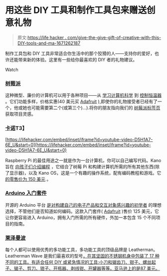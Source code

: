 # 用这些 DIY 工具和制作工具包来赠送创意礼物

> 原文:[https://life hacker . com/give-the-give-gift-of-creative-with-this-DIY-tools-and-ma-1671262187](https://lifehacker.com/give-the-gift-of-creativity-with-these-diy-tools-and-ma-1671262187)

制作工具包和 DIY 工具非常适合你生活中的那个狡猾的人——支持你的爱好，也许还能带来新的体验。这里有一些给你最喜欢的 DIY 者的礼物建议。

Watch

### [树莓派](http://www.raspberrypi.org/)

这种微型、廉价的计算机可以用于各种项目——从 [学习计算机科学](https://lifehacker.com/the-raspberry-pi-education-manual-teaches-you-basic-com-5972500) 到 [控制恒温器](http://lifehacker.com/build-a-web-connected-thermostat-with-a-raspberry-pi-an-1670379446) 。它们功能多样，价格实惠(40 美元买 [Adafruit](http://www.adafruit.com/products/1914?gclid=CjwKEAiAqrqkBRCep-rKnt_r_lkSJAArVUBcusnUpD3ESNM5luOiR8yDcQR-O3SI5AMo3mDmZ9xchRoCX5Tw_wcB) ),即使你的礼物接受者已经有了一个，他或她也可能需要第二个(或第三个)...).将你的朋友指向我们的 [树莓派标签页](http://lifehacker.com/tag/raspberry-pi) 获取项目灵感。

### [卡诺](http://www.kano.me/)T3】

 [https://lifehacker.com/embed/inset/iframe?id=youtube-video-D5H1A7-6E_U&start=0](https://lifehacker.com/embed/inset/iframe?id=youtube-video-D5H1A7-6E_U&start=0) 

Raspberry Pi 的最佳用途之一就是作为一台计算机，你可以自己编写代码。Kano 旨在 [向孩子们介绍编程](https://lifehacker.com/the-kano-kit-teaches-kids-to-build-computers-and-learn-1643364469) ，它结合了树莓 Pi 和构建计算机所需的所有其他东西(除了显示器)，以及 Kano OS，这是一个有趣的操作系统，配有编码教程和游戏。它 [的零售价为 150 美元](http://us.kano.me/) 。

### [Arduino 入门套件](http://www.adafruit.com/products/1078?gclid=CLKPv97i27MCFQVgMgodUVoABg)

开源的 Arduino 平台 [是对构建自己的电子产品和交互对象感兴趣的初学者](https://lifehacker.com/how-to-start-making-your-own-electronics-with-arduino-a-5875365) 的理想选择，不管他们是否知道如何编码。这款入门套件( [Adafruit](http://www.adafruit.com/products/1078?gclid=CLKPv97i27MCFQVgMgodUVoABg) )售价 125 美元，它让你更容易进入 Arduino，拥有入门所需的所有硬件，外加一本包含 15 个不同项目的指南。

### [莱泽曼波](http://www.leatherman.com/10.html)

每个人都可以使用优秀的多功能工具，多功能工具的顶级品牌是 Leatherman。Leatherman Wave 是我们最喜欢的型号[，在其坚固的不锈钢机身中包装了 17 种不同的工具。有适合任何 DIY 或紧急情况的工具:小刀和锯齿刀、钳子、螺丝起子、锯子、剪刀、钳子、开瓶器、剥线钳、开罐器等等。亚马逊上的是87 美元。](http://lifehacker.com/five-best-multitools-512033104)